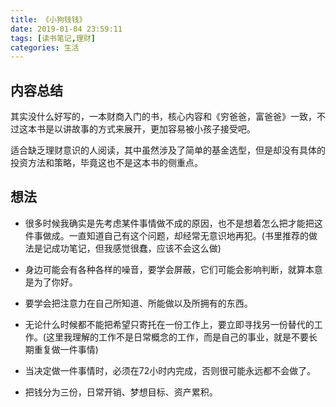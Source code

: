 ```yaml
---
title: 《小狗钱钱》
date: 2019-01-04 23:59:11
tags: [读书笔记,理财]
categories: 生活
---
```


## 内容总结

其实没什么好写的，一本财商入门的书，核心内容和《穷爸爸，富爸爸》一致，不过这本书是以讲故事的方式来展开，更加容易被小孩子接受吧。

适合缺乏理财意识的人阅读，其中虽然涉及了简单的基金选型，但是却没有具体的投资方法和策略，毕竟这也不是这本书的侧重点。

## 想法

- 很多时候我确实是先考虑某件事情做不成的原因，也不是想着怎么把才能把这件事做成。一直知道自己有这个问题，却经常无意识地再犯。(书里推荐的做法是记成功笔记，但我感觉很蠢，应该不会这么做)

- 身边可能会有各种各样的噪音，要学会屏蔽，它们可能会影响判断，就算本意是为了你好。

- 要学会把注意力在自己所知道、所能做以及所拥有的东西。

- 无论什么时候都不能把希望只寄托在一份工作上，要立即寻找另一份替代的工作。(这里我理解的工作不是日常概念的工作，而是自己的事业，就是不要长期重复做一件事情)

- 当决定做一件事情时，必须在72小时内完成，否则很可能永远都不会做了。

- 把钱分为三份，日常开销、梦想目标、资产累积。


